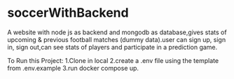 # soccerWithBackend
A website with node js as backend and mongodb as database,gives stats of upcoming & previous football matches (dummy data).user can sign up, sign in, sign out,can see stats of players and participate in a prediction game.


To Run this Project:
1.Clone in local
2.create a .env file using the template from .env.example
3.run docker compose up.
